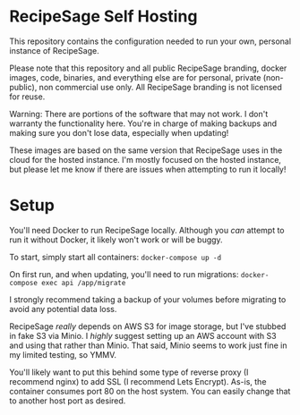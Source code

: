 # RecipeSage Self Hosting

This repository contains the configuration needed to run your own, personal instance of RecipeSage.

Please note that this repository and all public RecipeSage branding, docker images, code, binaries, and everything else are for personal, private (non-public), non commercial use only. All RecipeSage branding is not licensed for reuse.

Warning: There are portions of the software that may not work. I don't warranty the functionality here. You're in charge of making backups and making sure you don't lose data, especially when updating!

These images are based on the same version that RecipeSage uses in the cloud for the hosted instance. I'm mostly focused on the hosted instance, but please let me know if there are issues when attempting to run it locally!

# Setup

You'll need Docker to run RecipeSage locally. Although you _can_ attempt to run it without Docker, it likely won't work or will be buggy.

To start, simply start all containers:
`docker-compose up -d`

On first run, and when updating, you'll need to run migrations:
`docker-compose exec api /app/migrate`

I strongly recommend taking a backup of your volumes before migrating to avoid any potential data loss.

RecipeSage _really_ depends on AWS S3 for image storage, but I've stubbed in fake S3 via Minio. I _highly_ suggest setting up an AWS account with S3 and using that rather than Minio. That said, Minio seems to work just fine in my limited testing, so YMMV.

You'll likely want to put this behind some type of reverse proxy (I recommend nginx) to add SSL (I recommend Lets Encrypt). As-is, the container consumes port 80 on the host system. You can easily change that to another host port as desired.
